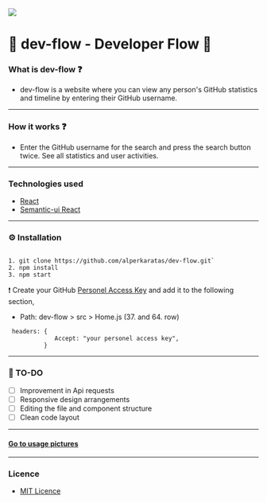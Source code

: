 <img width={200} height={200} src="https://i.ibb.co/KqQ8Pfw/icon.png"/>

# 🎉  dev-flow - Developer Flow  🎉

### What is dev-flow ❓ 
 * dev-flow is a website where you can view any person's GitHub statistics and timeline by entering their GitHub username.
 ---
### How it works ❓
  * Enter the GitHub username for the search and press the search button twice. See all statistics and user activities.
 --- 
### Technologies used
  * [React](https://github.com/facebook/react)
  * [Semantic-ui React](https://react.semantic-ui.com/)
 ---
### ⚙️ Installation
 ```
 
 1. git clone https://github.com/alperkaratas/dev-flow.git`
 2. npm install
 3. npm start
 
 ```
 ❗️ Create your GitHub [Personel Access Key](https://github.com/settings/tokens) and add it to the following section,
  - Path: dev-flow > src > Home.js (37. and 64. row) 
 ```
  headers: {
              Accept: "your personel access key",
           }
 ```
 ---
 ### 📝 TO-DO
 
- [ ] Improvement in Api requests
- [ ] Responsive design arrangements
- [ ] Editing the file and component structure
- [ ] Clean code layout
 ---
 #### [Go to usage pictures](https://github.com/alperkaratas/dev-flow/tree/master/src/usage-pictures)
 ---
 
### Licence

* [MIT Licence](https://github.com/alperkaratas/dev-flow/blob/master/LICENSE) 


 
